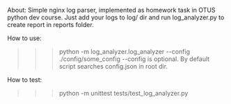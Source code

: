 About:
Simple nginx log parser, implemented as homework task in OTUS python dev course.
Just add your logs to log/ dir and run log_analyzer.py to create report in reports folder.

How to use:
>>>python -m log_analyzer.log_analyzer --config ./config/some_config
--config is optional. By default script searches config.json in root dir.

How to test:
>>>python -m unittest tests/test_log_analyzer.py